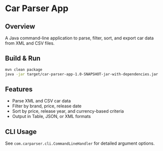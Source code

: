 # Car Parser App

## Overview
A Java command-line application to parse, filter, sort, and export car data from XML and CSV files.

## Build & Run
```bash
mvn clean package
java -jar target/car-parser-app-1.0-SNAPSHOT-jar-with-dependencies.jar --input <file> --filter <criteria> --sort <field> --output <format>
```

## Features
- Parse XML and CSV car data
- Filter by brand, price, release date
- Sort by price, release year, and currency-based criteria
- Output in Table, JSON, or XML formats

## CLI Usage
See `com.carparser.cli.CommandLineHandler` for detailed argument options.
